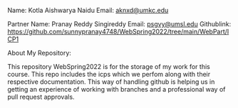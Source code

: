 
Name: Kotla Aishwarya Naidu 
Email: aknxd@umkc.edu

Partner Name: Pranay Reddy Singireddy
Email:  psgvy@umsl.edu
Githublink:  https://github.com/sunnypranay4748/WebSpring2022/tree/main/WebPart/ICP1

About My Repository:

This repository WebSpring2022 is for the storage of my work for this course.
This repo includes the icps which we perfom along with their respective documentation.
This way of handling github is helping us in getting an experience of working with branches
and a professional way of pull request approvals.
